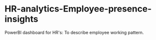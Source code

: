 # HR-analytics-Employee-presence-insights
PowerBI dashboard for HR's: To describe employee working pattern.
